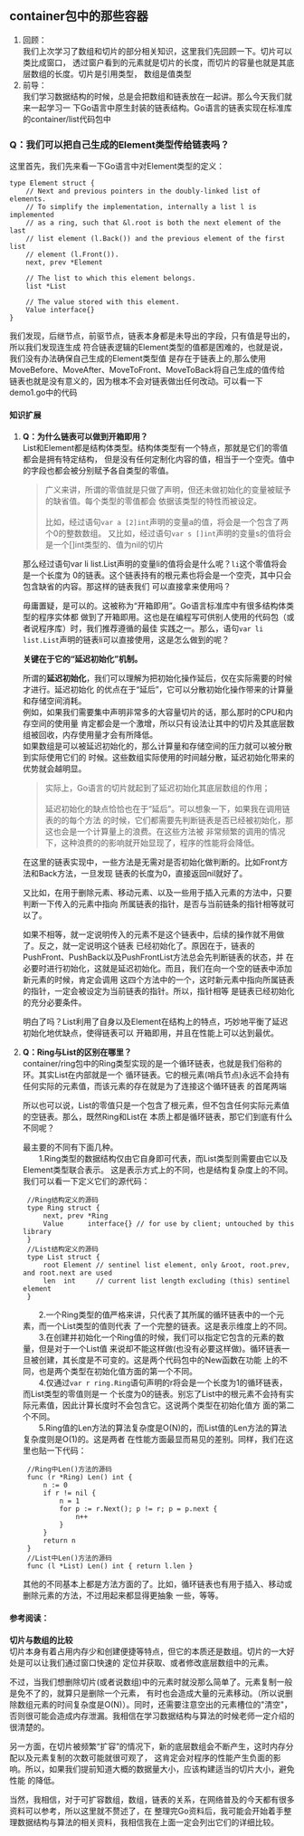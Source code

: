 ## container包中的那些容器
1. 回顾：
   <br/>我们上次学习了数组和切片的部分相关知识，这里我们先回顾一下。切片可以类比成窗口，
   透过窗户看到的元素就是切片的长度，而切片的容量也就是其底层数组的长度。切片是引用类型，
   数组是值类型
2. 前导：
   <br/>我们学习数据结构的时候，总是会把数组和链表放在一起讲。那么今天我们就来一起学习一
   下Go语言中原生封装的链表结构。Go语言的链表实现在标准库的container/list代码包中

### Q：我们可以把自己生成的Element类型传给链表吗？
这里首先，我们先来看一下Go语言中对Element类型的定义：

    type Element struct {
    	// Next and previous pointers in the doubly-linked list of elements.
    	// To simplify the implementation, internally a list l is implemented
    	// as a ring, such that &l.root is both the next element of the last
    	// list element (l.Back()) and the previous element of the first list
    	// element (l.Front()).
    	next, prev *Element

    	// The list to which this element belongs.
    	list *List

    	// The value stored with this element.
    	Value interface{}
    }
我们发现，后继节点，前驱节点，链表本身都是未导出的字段，只有值是导出的，所以我们发现连生成
符合链表逻辑的Element类型的值都是困难的，也就是说，我们没有办法确保自己生成的Element类型值
是存在于链表上的,那么使用MoveBefore、MoveAfter、MoveToFront、MoveToBack将自己生成的值传给
链表也就是没有意义的，因为根本不会对链表做出任何改动。可以看一下demo1.go中的代码

#### 知识扩展
1. **Q：为什么链表可以做到开箱即用？**
   <br/>List和Element都是结构体类型。结构体类型有一个特点，那就是它们的零值都会是拥有特定结构，
   但是没有任何定制化内容的值，相当于一个空壳。值中的字段也都会被分别赋予各自类型的零值。
   >广义来讲，所谓的零值就是只做了声明，但还未做初始化的变量被赋予的缺省值。每个类型的零值都会
   依据该类型的特性而被设定。
   <br/><br/>比如，经过语句`var a [2]int`声明的变量a的值，将会是一个包含了两个0的整数数组。
   又比如，经过语句`var s []int`声明的变量s的值将会是一个[]int类型的、值为nil的切片

   那么经过语句var li list.List声明的变量li的值将会是什么呢？`li`这个零值将会是一个长度为
   0的链表。这个链表持有的根元素也将会是一个空壳，其中只会包含缺省的内容。那这样的链表我们
   可以直接拿来使用吗？

   毋庸置疑，是可以的。这被称为“开箱即用”。Go语言标准库中有很多结构体类型的程序实体都
   做到了开箱即用。这也是在编程写可供别人使用的代码包（或者说程序库）时，我们推荐遵循的最佳
   实践之一。那么，语句`var li list.List`声明的链表li可以直接使用，这是怎么做到的呢？

   **关键在于它的“延迟初始化”机制。**

   所谓的**延迟初始化**，我们可以理解为把初始化操作延后，仅在实际需要的时候才进行。延迟初始化
   的优点在于“延后”，它可以分散初始化操作带来的计算量和存储空间消耗。
   <br/>例如，如果我们需要集中声明非常多的大容量切片的话，那么那时的CPU和内存空间的使用量
   肯定都会是一个激增，所以只有设法让其中的切片及其底层数组被回收，内存使用量才会有所降低。
   <br/>如果数组是可以被延迟初始化的，那么计算量和存储空间的压力就可以被分散到实际使用它们的
   时候。这些数组实际使用的时间越分散，延迟初始化带来的优势就会越明显。
   >实际上，Go语言的切片就起到了延迟初始化其底层数组的作用；
   <br/><br/>延迟初始化的缺点恰恰也在于“延后”。可以想象一下，如果我在调用链表的的每个方法
   的时候，它们都需要先判断链表是否已经被初始化，那这也会是一个计算量上的浪费。在这些方法被
   非常频繁的调用的情况下，这种浪费的的影响就开始显现了，程序的性能将会降低。

   在这里的链表实现中，一些方法是无需对是否初始化做判断的。比如Front方法和Back方法，一旦发现
   链表的长度为0，直接返回nil就好了。

   又比如，在用于删除元素、移动元素、以及一些用于插入元素的方法中，只要判断一下传入的元素中指向
   所属链表的指针，是否与当前链条的指针相等就可以了。

   如果不相等，就一定说明传入的元素不是这个链表中，后续的操作就不用做了。反之，就一定说明这个链表
   已经初始化了。原因在于，链表的PushFront、PushBack以及PushFrontList方法总会先判断链表的状态，并
   在必要时进行初始化，这就是延迟初始化。而且，我们在向一个空的链表中添加新元素的时候，肯定会调用
   这四个方法中的一个，这时新元素中指向所属链表的指针，一定会被设定为当前链表的指针。所以，指针相等
   是链表已经初始化的充分必要条件。

   明白了吗？List利用了自身以及Element在结构上的特点，巧妙地平衡了延迟初始化地优缺点，使得链表可以
   开箱即用，并且在性能上可以达到最优。

2. **Q：Ring与List的区别在哪里？**
   <br/>container/ring包中的Ring类型实现的是一个循环链表，也就是我们俗称的环。其实List在内部就是一个
   循环链表。它的根元素(哨兵节点)永远不会持有任何实际的元素值，而该元素的存在就是为了连接这个循环链表
   的首尾两端

   所以也可以说，List的零值只是一个包含了根元素，但不包含任何实际元素值的空链表。那么，既然Ring和List在
   本质上都是循环链表，那它们到底有什么不同呢？

   最主要的不同有下面几种。
   <br/>&emsp;&emsp;1.Ring类型的数据结构仅由它自身即可代表，而List类型则需要由它以及Element类型联合表示。
   这是表示方式上的不同，也是结构复杂度上的不同。我们可以看一下定义它们的源代码：

        //Ring结构定义的源码
        type Ring struct {
        	next, prev *Ring
        	Value      interface{} // for use by client; untouched by this library
        }
        //List结构定义的源码
        type List struct {
        	root Element // sentinel list element, only &root, root.prev, and root.next are used
        	len  int     // current list length excluding (this) sentinel element
        }
   &emsp;&emsp;2.一个Ring类型的值严格来讲，只代表了其所属的循环链表中的一个元素，而一个List类型的值则代表
   了一个完整的链表。这是表示维度上的不同。
   <br/>&emsp;&emsp;3.在创建并初始化一个Ring值的时候，我们可以指定它包含的元素的数量，但是对于一个List值
   来说却不能这样做(也没有必要这样做)。循环链表一旦被创建，其长度是不可变的。这是两个代码包中的New函数在功能
   上的不同，也是两个类型在初始化值方面的第一个不同。
   <br/>&emsp;&emsp;4.仅通过`var r ring.Ring`语句声明的r将会是一个长度为1的循环链表，而List类型的零值则是一
   个长度为0的链表。别忘了List中的根元素不会持有实际元素值，因此计算长度时不会包含它。这说两个类型在初始化值方
   面的第二个不同。
   <br/>&emsp;&emsp;5.Ring值的Len方法的算法复杂度是O(N)的，而List值的Len方法的算法复杂度则是O(1)的。这是两者
   在性能方面最显而易见的差别。同样，我们在这里也贴一下代码：

        //Ring中Len()方法的源码
        func (r *Ring) Len() int {
        	n := 0
        	if r != nil {
        		n = 1
        		for p := r.Next(); p != r; p = p.next {
        			n++
        		}
        	}
        	return n
        }
        //List中Len()方法的源码
        func (l *List) Len() int { return l.len }

   其他的不同基本上都是方法方面的了。比如，循环链表也有用于插入、移动或删除元素的方法，不过用起来都显得更抽象
   一些，等等。

#### 参考阅读：
   **切片与数组的比较**
   <br/>切片本身有着占用内存少和创建便捷等特点，但它的本质还是数组。切片的一大好处是可以让我们通过窗口快速的
   定位并获取、或者修改底层数组中的元素。

   不过，当我们想删除切片(或者说数组)中的元素时就没那么简单了。元素复制一般是免不了的，就算只是删除一个元素，
   有时也会造成大量的元素移动。（所以说删除数组元素的时间复杂度是O(N)）。同时，还需要注意空出的元素槽位的"清空"，
   否则很可能会造成内存泄漏。我相信在学习数据结构与算法的时候老师一定介绍的很清楚的。

   另一方面，在切片被频繁“扩容”的情况下，新的底层数组会不断产生，这时内存分配以及元素复制的次数可能就很可观了，
   这肯定会对程序的性能产生负面的影响。所以，如果我们提前知道大概的数据量大小，应该构建适当的切片大小，避免性能
   的降低。

   当然，我相信，对于可扩容数组，数组，链表的关系，在网络普及的今天都有很多资料可以参考，所以这里就不赘述了，在
   整理完Go资料后，我可能会开始着手整理数据结构与算法的相关资料，我相信我在上面一定会列出它们的详细比较。